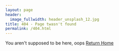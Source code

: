 ```yaml
---
layout: page
header:
  image_fullwidth: header_unsplash_12.jpg
title: 404 - Page twasn't found
permalink: /404.html
---
```


You aren't supposed to be here, oops [Return Home](/)


